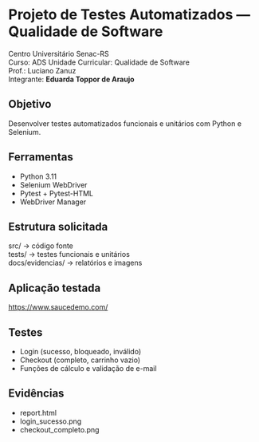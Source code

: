 # Projeto de Testes Automatizados — Qualidade de Software

Centro Universitário Senac-RS  
Curso: ADS 
Unidade Curricular: Qualidade de Software  
Prof.: Luciano Zanuz  
Integrante: **Eduarda Toppor de Araujo**

## Objetivo
Desenvolver testes automatizados funcionais e unitários com Python e Selenium.

## Ferramentas
- Python 3.11
- Selenium WebDriver
- Pytest + Pytest-HTML
- WebDriver Manager

## Estrutura solicitada 
src/ → código fonte  
tests/ → testes funcionais e unitários  
docs/evidencias/ → relatórios e imagens

## Aplicação testada
https://www.saucedemo.com/

## Testes
- Login (sucesso, bloqueado, inválido)
- Checkout (completo, carrinho vazio)
- Funções de cálculo e validação de e-mail

## Evidências 
- report.html
- login_sucesso.png
- checkout_completo.png


